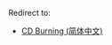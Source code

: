 Redirect to:

*   [CD Burning (简体中文)](/index.php?title=CD_Burning_(%E7%AE%80%E4%BD%93%E4%B8%AD%E6%96%87)&redirect=no "CD Burning (简体中文)")